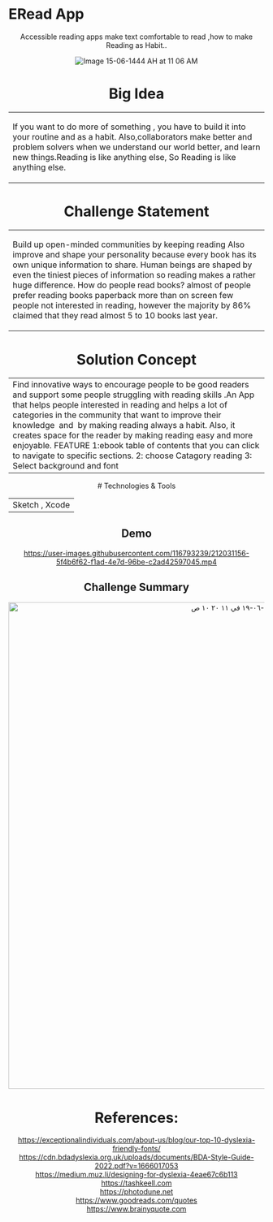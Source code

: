 # ERead App
<p ></h3> <center>  Accessible reading apps make text comfortable to read ,how to make  Reading as Habit.. </p></h3> 

![Image 15-06-1444 AH at 11 06 AM](https://user-images.githubusercontent.com/116719308/212011842-b4a29804-51a5-4c71-88e9-a3b746f3c465.jpg)

# Big Idea
<table>
<tr>
<td>

If you want to do more of something , you have to build it into your routine and as a habit. 
Also,collaborators make better and problem solvers when  we understand our world  better, and learn new things.Reading is like anything else,
So  Reading is like anything else.

</td>
</tr>
</table>


# Challenge Statement
<table>
<tr>
<td>

  Build up open-minded communities by keeping reading
Also improve and shape your personality because every book has its own unique information to share.
Human beings are shaped by even the tiniest pieces of information so reading makes a rather huge difference.
How do people read books? 
almost of people prefer reading books paperback
more than on screen
few people not interested in reading, however the majority by 86%
claimed  that they  read almost 5 to 10 books last year.
</td>
</tr>
</table>


# Solution Concept
<table>
<tr>
<td>
Find innovative ways to encourage people to be good readers and support some people struggling with reading skills
.An App that helps people interested in reading and helps a lot of categories in the community that want to improve 
their knowledge  and  by making reading always a habit. Also, it creates space for the reader by making reading easy and more enjoyable.
FEATURE
1:ebook table of contents that you can click to navigate to specific sections.
2:  choose Catagory reading
3: Select  background and font
</td>
</tr>
</table>
# Technologies & Tools
<table>
<tr>
<td>
Sketch , Xcode 
</td>
</tr>
</table>

## Demo


https://user-images.githubusercontent.com/116793239/212031156-5f4b6f62-f1ad-4e7d-96be-c2ad42597045.mp4


## Challenge Summary 



<img width="959" alt="‏لقطة الشاشة ١٤٤٤-٠٦-١٩ في ١١ ٢٠ ١٠ ص" src="https://user-images.githubusercontent.com/116793239/212031241-0002aab5-a869-46f6-adce-91626bd71094.png">






# References:


https://exceptionalindividuals.com/about-us/blog/our-top-10-dyslexia-friendly-fonts/
<br>
https://cdn.bdadyslexia.org.uk/uploads/documents/BDA-Style-Guide-2022.pdf?v=1666017053
<br>
https://medium.muz.li/designing-for-dyslexia-4eae67c6b113
<br>
https://tashkeell.com
<br>
https://photodune.net
<br>
https://www.goodreads.com/quotes
<br>
https://www.brainyquote.com
<br>











